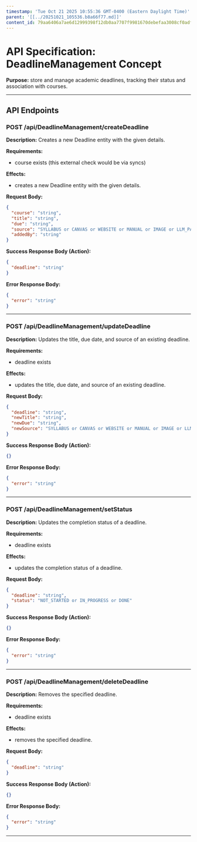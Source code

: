 ```yaml
---
timestamp: 'Tue Oct 21 2025 10:55:36 GMT-0400 (Eastern Daylight Time)'
parent: '[[../20251021_105536.b8a66f77.md]]'
content_id: 79aa6406a7ae6d12999398f12db0aa7707f9981670debefaa3008cf0adf9d266
---
```


# API Specification: DeadlineManagement Concept

**Purpose:** store and manage academic deadlines, tracking their status and association with courses.

***

## API Endpoints

### POST /api/DeadlineManagement/createDeadline

**Description:** Creates a new Deadline entity with the given details.

**Requirements:**

* course exists (this external check would be via syncs)

**Effects:**

* creates a new Deadline entity with the given details.

**Request Body:**

```json
{
  "course": "string",
  "title": "string",
  "due": "string",
  "source": "SYLLABUS or CANVAS or WEBSITE or MANUAL or IMAGE or LLM_PARSED",
  "addedBy": "string"
}
```

**Success Response Body (Action):**

```json
{
  "deadline": "string"
}
```

**Error Response Body:**

```json
{
  "error": "string"
}
```

***

### POST /api/DeadlineManagement/updateDeadline

**Description:** Updates the title, due date, and source of an existing deadline.

**Requirements:**

* deadline exists

**Effects:**

* updates the title, due date, and source of an existing deadline.

**Request Body:**

```json
{
  "deadline": "string",
  "newTitle": "string",
  "newDue": "string",
  "newSource": "SYLLABUS or CANVAS or WEBSITE or MANUAL or IMAGE or LLM_PARSED"
}
```

**Success Response Body (Action):**

```json
{}
```

**Error Response Body:**

```json
{
  "error": "string"
}
```

***

### POST /api/DeadlineManagement/setStatus

**Description:** Updates the completion status of a deadline.

**Requirements:**

* deadline exists

**Effects:**

* updates the completion status of a deadline.

**Request Body:**

```json
{
  "deadline": "string",
  "status": "NOT_STARTED or IN_PROGRESS or DONE"
}
```

**Success Response Body (Action):**

```json
{}
```

**Error Response Body:**

```json
{
  "error": "string"
}
```

***

### POST /api/DeadlineManagement/deleteDeadline

**Description:** Removes the specified deadline.

**Requirements:**

* deadline exists

**Effects:**

* removes the specified deadline.

**Request Body:**

```json
{
  "deadline": "string"
}
```

**Success Response Body (Action):**

```json
{}
```

**Error Response Body:**

```json
{
  "error": "string"
}
```

***

